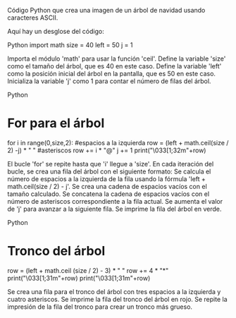 Código Python que crea una imagen de un árbol de navidad usando caracteres ASCII.

Aquí hay un desglose del código:

Python
import math
size = 40
left = 50
j = 1

Importa el módulo 'math' para usar la función 'ceil'.
Define la variable 'size' como el tamaño del árbol, que es 40 en este caso.
Define la variable 'left' como la posición inicial del árbol en la pantalla, que es 50 en este caso.
Inicializa la variable 'j' como 1 para contar el número de filas del árbol.

Python
# For para el árbol
for i in range(0,size,2):
    #espacios a la izquierda
    row = (left + math.ceil(size / 2) -j) * " "
    #asteriscos
    row += i * "@"
    j += 1
    print("\033[1;32m"+row)  

El bucle 'for' se repite hasta que 'i' llegue a 'size'.
En cada iteración del bucle, se crea una fila del árbol con el siguiente formato:
Se calcula el número de espacios a la izquierda de la fila usando la fórmula 'left + math.ceil(size / 2) - j'.
Se crea una cadena de espacios vacíos con el tamaño calculado.
Se concatena la cadena de espacios vacíos con el número de asteriscos correspondiente a la fila actual.
Se aumenta el valor de 'j' para avanzar a la siguiente fila.
Se imprime la fila del árbol en verde.

Python
# Tronco del árbol
row = (left + math.ceil (size / 2) - 3) * " "
row += 4 * "*"
print("\033[1;31m"+row)
print("\033[1;31m"+row)

Se crea una fila para el tronco del árbol con tres espacios a la izquierda y cuatro asteriscos.
Se imprime la fila del tronco del árbol en rojo.
Se repite la impresión de la fila del tronco para crear un tronco más grueso.
